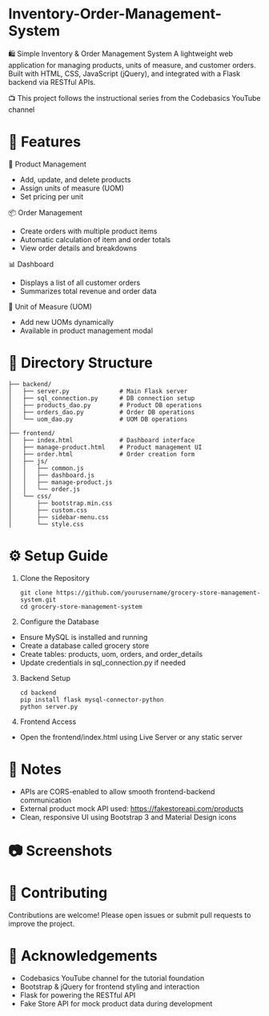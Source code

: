 # Inventory-Order-Management-System
🛍️ Simple Inventory &amp; Order Management System A lightweight web application for managing products, units of measure, and customer orders. Built with HTML, CSS, JavaScript (jQuery), and integrated with a Flask backend via RESTful APIs.
     
📺 This project follows the instructional series from the Codebasics YouTube channel

# 🚀 Features

🛒 Product Management

- Add, update, and delete products
- Assign units of measure (UOM)
- Set pricing per unit

📦 Order Management

- Create orders with multiple product items
- Automatic calculation of item and order totals
- View order details and breakdowns

📊 Dashboard

- Displays a list of all customer orders
- Summarizes total revenue and order data

🧮 Unit of Measure (UOM)

- Add new UOMs dynamically
- Available in product management modal

# 📁 Directory Structure

    ├── backend/
    │   ├── server.py              # Main Flask server
    │   ├── sql_connection.py      # DB connection setup
    │   ├── products_dao.py        # Product DB operations
    │   ├── orders_dao.py          # Order DB operations
    │   └── uom_dao.py             # UOM DB operations
    │
    ├── frontend/
    │   ├── index.html             # Dashboard interface
    │   ├── manage-product.html    # Product management UI
    │   ├── order.html             # Order creation form
    │   ├── js/
    │   │   ├── common.js
    │   │   ├── dashboard.js
    │   │   ├── manage-product.js
    │   │   └── order.js
    │   └── css/
    │       ├── bootstrap.min.css
    │       ├── custom.css
    │       ├── sidebar-menu.css
    │       └── style.css

# ⚙️ Setup Guide

1. Clone the Repository
    
       git clone https://github.com/yourusername/grocery-store-management-system.git
       cd grocery-store-management-system  

2. Configure the Database

- Ensure MySQL is installed and running
- Create a database called grocery store
- Create tables: products, uom, orders, and order_details
- Update credentials in sql_connection.py if needed

3. Backend Setup

       cd backend
       pip install flask mysql-connector-python
       python server.py

4. Frontend Access

- Open the frontend/index.html using Live Server or any static server

# 📌 Notes

- APIs are CORS-enabled to allow smooth frontend-backend communication
- External product mock API used: https://fakestoreapi.com/products
- Clean, responsive UI using Bootstrap 3 and Material Design icons

# 📷 Screenshots

# 🤝 Contributing

Contributions are welcome! Please open issues or submit pull requests to improve the project.

# 🙌 Acknowledgements

- Codebasics YouTube channel for the tutorial foundation
- Bootstrap & jQuery for frontend styling and interaction
- Flask for powering the RESTful API
- Fake Store API for mock product data during development

   
